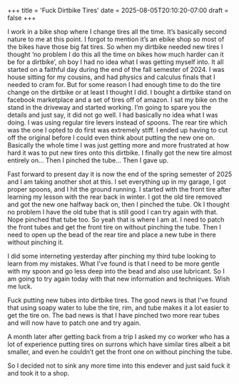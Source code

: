 +++
title = 'Fuck Dirtbike Tires'
date = 2025-08-05T20:10:20-07:00
draft = false
+++

I work in a bike shop where I change tires all the time. It’s basically second nature to me at this point. I forgot to mention it’s an ebike shop so most of the bikes have those big fat tires. So when my dirtbike needed new tires I thought ‘no problem I do this all the time on bikes how much harder can it be for a dirtbike’, oh boy I had no idea what I was getting myself into. It all started on a faithful day during the end of the fall semester of 2024. I was house sitting for my cousins, and had physics and calculus finals that I needed to cram for. But for some reason I had enough time to do the tire change on the dirtbike or at least I thought I did. I bought a dirtbike stand on facebook marketplace and a set of tires off of amazon. I sat my  bike on the stand in the driveway and started working. I’m going to spare you the details and just say, it did not go well. I had basically no idea what I was doing. I was using regular tire levers instead of spoons. The rear tire which was the one I opted to do first was extremely stiff. I ended up having to cut off the original before I could even think about putting the new one on. Basically the whole time I was just getting more and more frustrated at how hard it was to put new tires onto this dirtbike. I finally got the new tire almost entirely on… Then I pinched the tube… Then I gave up. 

Fast forward to present day it is now the end of the spring semester of 2025 and I am taking another shot at this. I set everything up in my garage, I got proper spoons, and I hit the ground running. I started with the front tire after learning my lesson with the rear back in winter. I got the old tire removed and got the new one halfway back on, then I pinched the tube. Ok I thought no problem I have the old tube that is still good I can try again with that. Nope pinched that tube too. So yeah that is where I am at. I need to patch the front tubes and get the front tire on without pinching the tube. Then I need to open up the bead of the rear tire and place a new tube in there without pinching it. 

I did some interneting yesterday after pinching my third tube looking to learn from my mistakes. What I’ve found is that I need to be more gentle with my spoon and go less deep into the bead and also use lubricant. So I am going to try again today with that new information and techniques. Wish me luck.

Fuck putting new tubes into dirtbike tires. The good news is that I’ve found that using soapy water to lube the tire, rim, and tube makes it a lot easier to get the tire on. The bad news is that I have pinched two more rear tubes and will now have to patch one and try again.

A month later after getting back from a trip I asked my co worker who has a lot of experience putting tires on surrons which have similar tires albeit a bit smaller, and even he couldn’t get the front one on without pinching the tube.

So I decided not to sink any more time into this endever and just said fuck it and took it to a shop.

